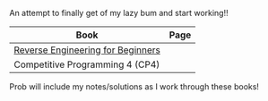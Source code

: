 An attempt to finally get of my lazy bum and start working!!

Book | Page
---- | -----
 [Reverse Engineering for Beginners](https://beginners.re/paywall/Reverse-Engineering-for-Beginners/) |
 Competitive Programming 4 (CP4) | 
 

 Prob will include my notes/solutions as I work through these books!

